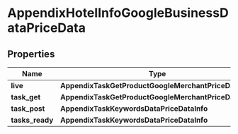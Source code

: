 # AppendixHotelInfoGoogleBusinessDataPriceData


## Properties

| Name | Type | Description | Notes |
|------------ | ------------- | ------------- | -------------|
**live** | **AppendixTaskGetProductGoogleMerchantPriceDataInfo** |  |[optional]|
**task_get** | **AppendixTaskGetProductGoogleMerchantPriceDataInfo** |  |[optional]|
**task_post** | **AppendixTaskKeywordsDataPriceDataInfo** |  |[optional]|
**tasks_ready** | **AppendixTaskKeywordsDataPriceDataInfo** |  |[optional]|